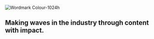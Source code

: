 ![Wordmark Colour-1024h](https://user-images.githubusercontent.com/40185666/166853208-dd33b5a6-aa72-47ee-b6dd-52dcdb9f90c4.png)

## Making waves in the industry through content with impact.
